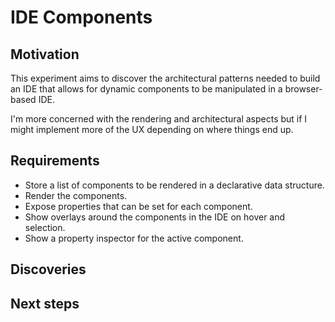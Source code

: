 # IDE Components

## Motivation

This experiment aims to discover the architectural patterns needed to build
an IDE that allows for dynamic components to be manipulated in a browser-based
IDE.

I'm more concerned with the rendering and architectural aspects but if I might
implement more of the UX depending on where things end up.

## Requirements

* Store a list of components to be rendered in a declarative data structure.
* Render the components.
* Expose properties that can be set for each component.
* Show overlays around the components in the IDE on hover and selection.
* Show a property inspector for the active component.

## Discoveries

## Next steps

